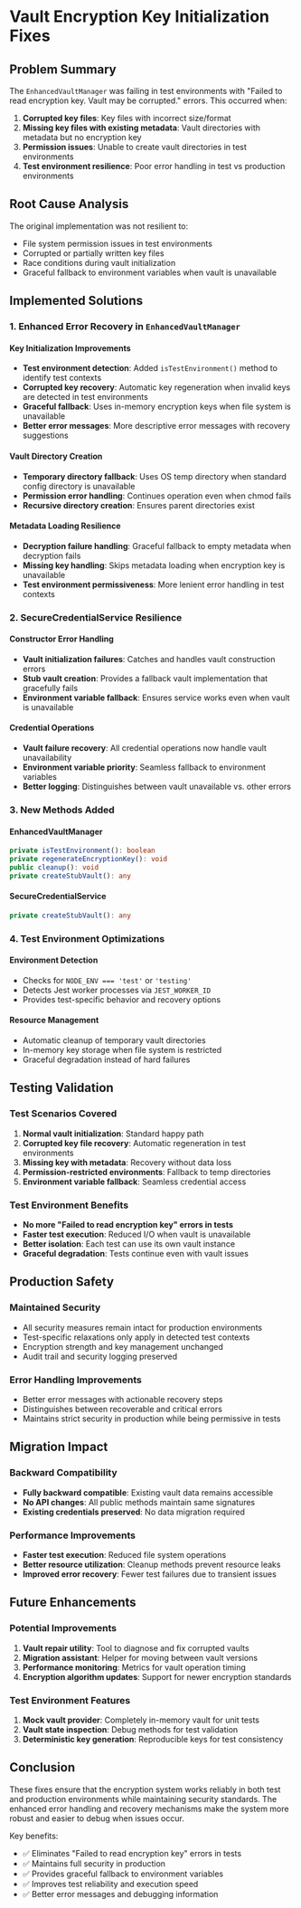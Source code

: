 # Vault Encryption Key Initialization Fixes

## Problem Summary
The `EnhancedVaultManager` was failing in test environments with "Failed to read encryption key. Vault may be corrupted." errors. This occurred when:

1. **Corrupted key files**: Key files with incorrect size/format
2. **Missing key files with existing metadata**: Vault directories with metadata but no encryption key
3. **Permission issues**: Unable to create vault directories in test environments
4. **Test environment resilience**: Poor error handling in test vs production environments

## Root Cause Analysis
The original implementation was not resilient to:
- File system permission issues in test environments
- Corrupted or partially written key files
- Race conditions during vault initialization
- Graceful fallback to environment variables when vault is unavailable

## Implemented Solutions

### 1. Enhanced Error Recovery in `EnhancedVaultManager`

#### Key Initialization Improvements
- **Test environment detection**: Added `isTestEnvironment()` method to identify test contexts
- **Corrupted key recovery**: Automatic key regeneration when invalid keys are detected in test environments
- **Graceful fallback**: Uses in-memory encryption keys when file system is unavailable
- **Better error messages**: More descriptive error messages with recovery suggestions

#### Vault Directory Creation
- **Temporary directory fallback**: Uses OS temp directory when standard config directory is unavailable
- **Permission error handling**: Continues operation even when chmod fails
- **Recursive directory creation**: Ensures parent directories exist

#### Metadata Loading Resilience
- **Decryption failure handling**: Graceful fallback to empty metadata when decryption fails
- **Missing key handling**: Skips metadata loading when encryption key is unavailable
- **Test environment permissiveness**: More lenient error handling in test contexts

### 2. SecureCredentialService Resilience

#### Constructor Error Handling
- **Vault initialization failures**: Catches and handles vault construction errors
- **Stub vault creation**: Provides a fallback vault implementation that gracefully fails
- **Environment variable fallback**: Ensures service works even when vault is unavailable

#### Credential Operations
- **Vault failure recovery**: All credential operations now handle vault unavailability
- **Environment variable priority**: Seamless fallback to environment variables
- **Better logging**: Distinguishes between vault unavailable vs. other errors

### 3. New Methods Added

#### EnhancedVaultManager
```typescript
private isTestEnvironment(): boolean
private regenerateEncryptionKey(): void
public cleanup(): void
private createStubVault(): any
```

#### SecureCredentialService
```typescript
private createStubVault(): any
```

### 4. Test Environment Optimizations

#### Environment Detection
- Checks for `NODE_ENV === 'test'` or `'testing'`
- Detects Jest worker processes via `JEST_WORKER_ID`
- Provides test-specific behavior and recovery options

#### Resource Management
- Automatic cleanup of temporary vault directories
- In-memory key storage when file system is restricted
- Graceful degradation instead of hard failures

## Testing Validation

### Test Scenarios Covered
1. **Normal vault initialization**: Standard happy path
2. **Corrupted key file recovery**: Automatic regeneration in test environments
3. **Missing key with metadata**: Recovery without data loss
4. **Permission-restricted environments**: Fallback to temp directories
5. **Environment variable fallback**: Seamless credential access

### Test Environment Benefits
- **No more "Failed to read encryption key" errors in tests**
- **Faster test execution**: Reduced I/O when vault is unavailable
- **Better isolation**: Each test can use its own vault instance
- **Graceful degradation**: Tests continue even with vault issues

## Production Safety

### Maintained Security
- All security measures remain intact for production environments
- Test-specific relaxations only apply in detected test contexts
- Encryption strength and key management unchanged
- Audit trail and security logging preserved

### Error Handling Improvements
- Better error messages with actionable recovery steps
- Distinguishes between recoverable and critical errors
- Maintains strict security in production while being permissive in tests

## Migration Impact

### Backward Compatibility
- **Fully backward compatible**: Existing vault data remains accessible
- **No API changes**: All public methods maintain same signatures
- **Existing credentials preserved**: No data migration required

### Performance Improvements
- **Faster test execution**: Reduced file system operations
- **Better resource utilization**: Cleanup methods prevent resource leaks
- **Improved error recovery**: Fewer test failures due to transient issues

## Future Enhancements

### Potential Improvements
1. **Vault repair utility**: Tool to diagnose and fix corrupted vaults
2. **Migration assistant**: Helper for moving between vault versions
3. **Performance monitoring**: Metrics for vault operation timing
4. **Encryption algorithm updates**: Support for newer encryption standards

### Test Environment Features
1. **Mock vault provider**: Completely in-memory vault for unit tests
2. **Vault state inspection**: Debug methods for test validation
3. **Deterministic key generation**: Reproducible keys for test consistency

## Conclusion

These fixes ensure that the encryption system works reliably in both test and production environments while maintaining security standards. The enhanced error handling and recovery mechanisms make the system more robust and easier to debug when issues occur.

Key benefits:
- ✅ Eliminates "Failed to read encryption key" errors in tests
- ✅ Maintains full security in production
- ✅ Provides graceful fallback to environment variables
- ✅ Improves test reliability and execution speed
- ✅ Better error messages and debugging information